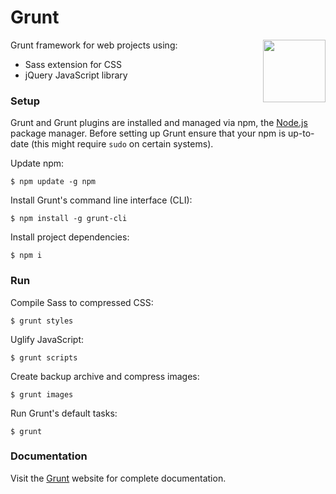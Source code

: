 # Grunt

<img align="right" height="100" src="http://gruntjs.com/img/grunt-logo-no-wordmark.svg">

Grunt framework for web projects using:

- Sass extension for CSS
- jQuery JavaScript library

### Setup

Grunt and Grunt plugins are installed and managed via npm, the [Node.js](http://nodejs.org/) package manager. Before setting up Grunt ensure that your npm is up-to-date (this might require `sudo` on certain systems).

Update npm:

	$ npm update -g npm

Install Grunt's command line interface (CLI):

	$ npm install -g grunt-cli

Install project dependencies:

	$ npm i

### Run

Compile Sass to compressed CSS:

	$ grunt styles

Uglify JavaScript:

	$ grunt scripts

Create backup archive and compress images:

	$ grunt images

Run Grunt's default tasks:

	$ grunt

### Documentation

Visit the [Grunt](http://gruntjs.com/) website for complete documentation.
